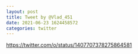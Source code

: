 ```yaml
--- 
layout: post 
title: Tweet by @Vlad_451 
date: 2021-06-23 1624458572 
categories: twitter 
--- 
```

https://twitter.com/o/status/1407707378275864581